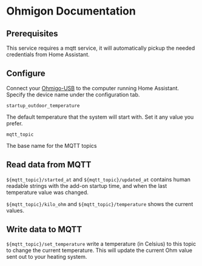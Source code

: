 # Ohmigon Documentation

## Prerequisites

This service requires a mqtt service, it will automatically pickup the needed credentials from Home Assistant.

## Configure

Connect your [Ohmigo-USB](https://www.ohmigo.io/en/product-page/ohmigo-usb) to the computer running Home Assistant. Specify the device name under the configuration tab.

`startup_outdoor_temperature`

The default temperature that the system will start with. Set it any value you prefer.

`mqtt_topic`

The base name for the MQTT topics

## Read data from MQTT

`${mqtt_topic}/started_at` and `${mqtt_topic}/updated_at` contains human readable strings with the add-on startup time, and when the last temperature value was changed.

`${mqtt_topic}/kilo_ohm` and `${mqtt_topic}/temperature` shows the current values.

## Write data to MQTT

`${mqtt_topic}/set_temperature` write a temperature (in Celsius) to this topic to change the current temperature. This will update the current Ohm value sent out to your heating system.
